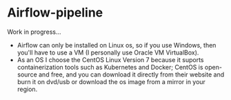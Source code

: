 # Airflow-pipeline

Work in progress...



- Airflow can only be installed on Linux os, so if you use Windows, then you'll have to use a VM (I personally use Oracle VM VirtualBox).
- As an OS I choose the CentOS Linux Version 7 because it suports containerization tools such as Kubernetes and Docker; CentOS is open-source and free, and you can download it directly from their website and burn it on dvd/usb or download the os image from a mirror in your region.


